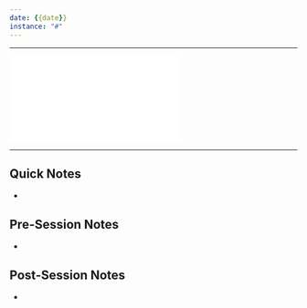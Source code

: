 ```yaml
---
date: {{date}}
instance: "#"
---
```

---

![scratchpad](../scratchpad.md)

---

## Quick Notes

- 

## Pre-Session Notes

- 

## Post-Session Notes

- 
